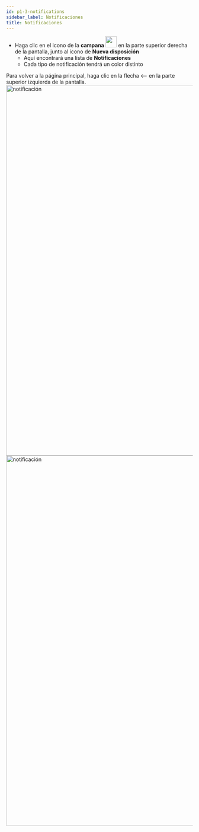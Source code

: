 ```yaml
---
id: p1-3-notifications
sidebar_label: Notificaciones
title: Notificaciones
---
```


- Haga clic en el icono de la **campana** <img src="/assets/notification.png" width="30px" alt="" /> en la parte superior derecha de la pantalla, junto al icono de **Nueva disposición**
  - Aquí encontrará una lista de **Notificaciones**
  - Cada tipo de notificación tendrá un color distinto

Para volver a la página principal, haga clic en la flecha <—— en la parte superior izquierda de la pantalla.
<img src="/AutographaV2-1-0/notification1.png"  width="1000px" alt="notificación" />
<img src="/AutographaV2-1-0/notification2.png"  width="1000px" alt="notificación" />